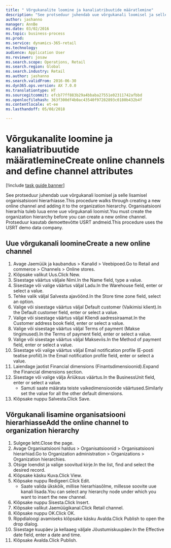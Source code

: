 ```yaml
--- 
title: " Võrgukanalite loomine ja kanaliatribuutide määratlemine"
description: "See protseduur juhendab uue võrgukanali loomisel ja selle lisamisel organisatsiooni hierarhiasse."
author: jashanno
manager: AnnBe
ms.date: 03/02/2016
ms.topic: business-process
ms.prod: 
ms.service: dynamics-365-retail
ms.technology: 
audience: Application User
ms.reviewer: josaw
ms.search.scope: Operations, Retail
ms.search.region: Global
ms.search.industry: Retail
ms.author: jashanno
ms.search.validFrom: 2016-06-30
ms.dyn365.ops.version: AX 7.0.0
ms.translationtype: HT
ms.sourcegitcommit: efcb77ff883b29a4bbaba27551e02311742afbbd
ms.openlocfilehash: 363f300df4b0ac43540f97282893c0180b432b4f
ms.contentlocale: et-ee
ms.lasthandoff: 05/08/2018

---
```

# <a name="create-online-channels-and-define-channel-attributes"></a><span data-ttu-id="9418f-103"> Võrgukanalite loomine ja kanaliatribuutide määratlemine</span><span class="sxs-lookup"><span data-stu-id="9418f-103">Create online channels and define channel attributes</span></span>

[!include [task guide banner](../includes/task-guide-banner.md)]

<span data-ttu-id="9418f-104">See protseduur juhendab uue võrgukanali loomisel ja selle lisamisel organisatsiooni hierarhiasse.</span><span class="sxs-lookup"><span data-stu-id="9418f-104">This procedure walks through creating a new online channel and adding it to the organization hierarchy.</span></span> <span data-ttu-id="9418f-105">Organisatsiooni hierarhia tuleb luua enne uue võrgukanali loomist.</span><span class="sxs-lookup"><span data-stu-id="9418f-105">You must create the organization hierarchy before you can create a new online channel.</span></span> <span data-ttu-id="9418f-106">Protseduur kasutab demoettevõtte USRT andmeid.</span><span class="sxs-lookup"><span data-stu-id="9418f-106">This procedure uses the USRT demo data company.</span></span>


## <a name="create-a-new-online-channel"></a><span data-ttu-id="9418f-107">Uue võrgukanali loomine</span><span class="sxs-lookup"><span data-stu-id="9418f-107">Create a new online channel</span></span>
1. <span data-ttu-id="9418f-108">Avage Jaemüük ja kaubandus > Kanalid > Veebipoed.</span><span class="sxs-lookup"><span data-stu-id="9418f-108">Go to Retail and commerce > Channels > Online stores.</span></span>
2. <span data-ttu-id="9418f-109">Klõpsake valikut Uus.</span><span class="sxs-lookup"><span data-stu-id="9418f-109">Click New.</span></span>
3. <span data-ttu-id="9418f-110">Sisestage väärtus väljale Nimi.</span><span class="sxs-lookup"><span data-stu-id="9418f-110">In the Name field, type a value.</span></span>
4. <span data-ttu-id="9418f-111">Sisestage või valige väärtus väljal Ladu.</span><span class="sxs-lookup"><span data-stu-id="9418f-111">In the Warehouse field, enter or select a value.</span></span>
5. <span data-ttu-id="9418f-112">Tehke valik väljal Salvesta ajavöönd.</span><span class="sxs-lookup"><span data-stu-id="9418f-112">In the Store time zone field, select an option.</span></span>
6. <span data-ttu-id="9418f-113">Valige või sisestage väärtus väljal Default customer (Vaikimisi klient).</span><span class="sxs-lookup"><span data-stu-id="9418f-113">In the Default customer field, enter or select a value.</span></span>
7. <span data-ttu-id="9418f-114">Valige või sisestage väärtus väljal Kliendi aadressiraamat.</span><span class="sxs-lookup"><span data-stu-id="9418f-114">In the Customer address book field, enter or select a value.</span></span>
8. <span data-ttu-id="9418f-115">Valige või sisestage väärtus väljal Terms of payment (Makse tingimused).</span><span class="sxs-lookup"><span data-stu-id="9418f-115">In the Terms of payment field, enter or select a value.</span></span>
9. <span data-ttu-id="9418f-116">Valige või sisestage väärtus väljal Makseviis.</span><span class="sxs-lookup"><span data-stu-id="9418f-116">In the Method of payment field, enter or select a value.</span></span>
10. <span data-ttu-id="9418f-117">Sisestage või valige väärtus väljal Email notification profile (E-posti teatise profiil).</span><span class="sxs-lookup"><span data-stu-id="9418f-117">In the Email notification profile field, enter or select a value.</span></span>
11. <span data-ttu-id="9418f-118">Laiendage jaotist Financial dimensions (Finantsdimensioonid).</span><span class="sxs-lookup"><span data-stu-id="9418f-118">Expand the Financial dimensions section.</span></span>
12. <span data-ttu-id="9418f-119">Sisestage või valige välja Äriüksus väärtus.</span><span class="sxs-lookup"><span data-stu-id="9418f-119">In the BusinessUnit field, enter or select a value.</span></span>
    * <span data-ttu-id="9418f-120">Samuti saate määrata teiste vaikedimensioonide väärtused.</span><span class="sxs-lookup"><span data-stu-id="9418f-120">Similarly set the value for all the other default dimensions.</span></span>  
13. <span data-ttu-id="9418f-121">Klõpsake nuppu Salvesta.</span><span class="sxs-lookup"><span data-stu-id="9418f-121">Click Save.</span></span>

## <a name="add-the-online-channel-to-organization-hierarchy"></a><span data-ttu-id="9418f-122">Võrgukanali lisamine organisatsiooni hierarhiasse</span><span class="sxs-lookup"><span data-stu-id="9418f-122">Add the online channel to organization hierarchy</span></span>
1. <span data-ttu-id="9418f-123">Sulgege leht.</span><span class="sxs-lookup"><span data-stu-id="9418f-123">Close the page.</span></span>
2. <span data-ttu-id="9418f-124">Avage Organisatsiooni haldus > Organisatsioonid > Organisatsiooni hierarhiad.</span><span class="sxs-lookup"><span data-stu-id="9418f-124">Go to Organization administration > Organizations > Organization hierarchies.</span></span>
3. <span data-ttu-id="9418f-125">Otsige loendist ja valige soovitud kirje.</span><span class="sxs-lookup"><span data-stu-id="9418f-125">In the list, find and select the desired record.</span></span>
4. <span data-ttu-id="9418f-126">Klõpsake käsku Kuva.</span><span class="sxs-lookup"><span data-stu-id="9418f-126">Click View.</span></span>
5. <span data-ttu-id="9418f-127">Klõpsake nuppu Redigeeri.</span><span class="sxs-lookup"><span data-stu-id="9418f-127">Click Edit.</span></span>
    * <span data-ttu-id="9418f-128">Saate valida ükskõik, millise hierarhiasõlme, millesse soovite uue kanali lisada.</span><span class="sxs-lookup"><span data-stu-id="9418f-128">You can select any hierarchy node under which you want to insert the new channel.</span></span>  
6. <span data-ttu-id="9418f-129">Klõpsake nuppu Sisesta.</span><span class="sxs-lookup"><span data-stu-id="9418f-129">Click Insert.</span></span>
7. <span data-ttu-id="9418f-130">Klõpsake valikut Jaemüügikanal.</span><span class="sxs-lookup"><span data-stu-id="9418f-130">Click Retail channel.</span></span>
8. <span data-ttu-id="9418f-131">Klõpsake nuppu OK.</span><span class="sxs-lookup"><span data-stu-id="9418f-131">Click OK.</span></span>
9. <span data-ttu-id="9418f-132">Rippdialoogi avamiseks klõpsake käsku Avalda.</span><span class="sxs-lookup"><span data-stu-id="9418f-132">Click Publish to open the drop dialog.</span></span>
10. <span data-ttu-id="9418f-133">Sisestage kuupäev ja kellaaeg väljale Jõustumiskuupäev.</span><span class="sxs-lookup"><span data-stu-id="9418f-133">In the Effective date field, enter a date and time.</span></span>
11. <span data-ttu-id="9418f-134">Klõpsake Avalda.</span><span class="sxs-lookup"><span data-stu-id="9418f-134">Click Publish.</span></span>


